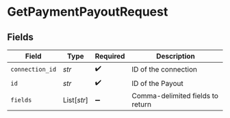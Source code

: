 # GetPaymentPayoutRequest


## Fields

| Field                            | Type                             | Required                         | Description                      |
| -------------------------------- | -------------------------------- | -------------------------------- | -------------------------------- |
| `connection_id`                  | *str*                            | :heavy_check_mark:               | ID of the connection             |
| `id`                             | *str*                            | :heavy_check_mark:               | ID of the Payout                 |
| `fields`                         | List[*str*]                      | :heavy_minus_sign:               | Comma-delimited fields to return |